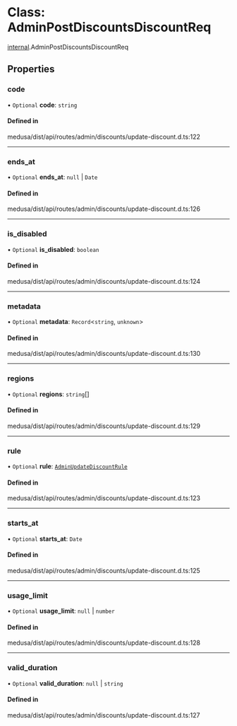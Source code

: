 # Class: AdminPostDiscountsDiscountReq

[internal](../modules/internal-6.md).AdminPostDiscountsDiscountReq

## Properties

### code

• `Optional` **code**: `string`

#### Defined in

medusa/dist/api/routes/admin/discounts/update-discount.d.ts:122

___

### ends\_at

• `Optional` **ends\_at**: ``null`` \| `Date`

#### Defined in

medusa/dist/api/routes/admin/discounts/update-discount.d.ts:126

___

### is\_disabled

• `Optional` **is\_disabled**: `boolean`

#### Defined in

medusa/dist/api/routes/admin/discounts/update-discount.d.ts:124

___

### metadata

• `Optional` **metadata**: `Record`<`string`, `unknown`\>

#### Defined in

medusa/dist/api/routes/admin/discounts/update-discount.d.ts:130

___

### regions

• `Optional` **regions**: `string`[]

#### Defined in

medusa/dist/api/routes/admin/discounts/update-discount.d.ts:129

___

### rule

• `Optional` **rule**: [`AdminUpdateDiscountRule`](internal-6.AdminUpdateDiscountRule.md)

#### Defined in

medusa/dist/api/routes/admin/discounts/update-discount.d.ts:123

___

### starts\_at

• `Optional` **starts\_at**: `Date`

#### Defined in

medusa/dist/api/routes/admin/discounts/update-discount.d.ts:125

___

### usage\_limit

• `Optional` **usage\_limit**: ``null`` \| `number`

#### Defined in

medusa/dist/api/routes/admin/discounts/update-discount.d.ts:128

___

### valid\_duration

• `Optional` **valid\_duration**: ``null`` \| `string`

#### Defined in

medusa/dist/api/routes/admin/discounts/update-discount.d.ts:127

